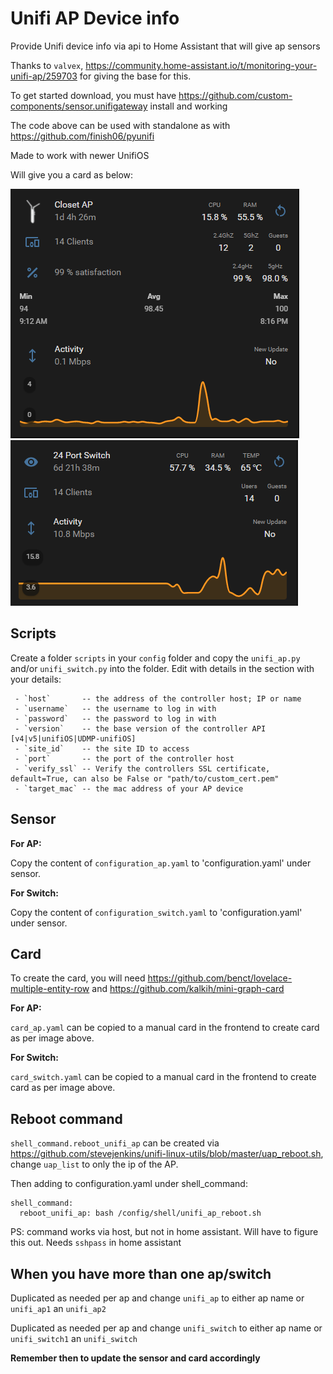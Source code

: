 # Unifi AP Device info
Provide Unifi device info via api to Home Assistant that will give ap sensors

Thanks to `valvex`, https://community.home-assistant.io/t/monitoring-your-unifi-ap/259703 for giving the base for this.

To get started download, you must have https://github.com/custom-components/sensor.unifigateway install and working

The code above can be used with standalone as with https://github.com/finish06/pyunifi

Made to work with newer UnifiOS

Will give you a card as below:

![ap](https://github.com/w1tw0lf/Unifi-AP-Device-info/blob/main/images/card_ap.png)
![switch](https://github.com/w1tw0lf/Unifi-AP-Device-info/blob/main/images/card_switch.png)

## Scripts

Create a folder `scripts` in your `config` folder and copy the `unifi_ap.py` and/or `unifi_switch.py` into the folder. Edit with details in the section with your details:

```
 - `host`       -- the address of the controller host; IP or name
 - `username`   -- the username to log in with
 - `password`	-- the password to log in with
 - `version`	-- the base version of the controller API [v4|v5|unifiOS|UDMP-unifiOS]
 - `site_id`	-- the site ID to access
 - `port`       -- the port of the controller host
 - `verify_ssl`	-- Verify the controllers SSL certificate, default=True, can also be False or "path/to/custom_cert.pem"
 - `target_mac` -- the mac address of your AP device
```
## Sensor

**For AP:**

Copy the content of `configuration_ap.yaml` to 'configuration.yaml' under sensor.

**For Switch:**

Copy the content of `configuration_switch.yaml` to 'configuration.yaml' under sensor.

## Card

To create the card, you will need https://github.com/benct/lovelace-multiple-entity-row and https://github.com/kalkih/mini-graph-card

**For AP:**

`card_ap.yaml` can be copied to a manual card in the frontend to create card as per image above.

**For Switch:**

`card_switch.yaml` can be copied to a manual card in the frontend to create card as per image above.

## Reboot command

`shell_command.reboot_unifi_ap` can be created via https://github.com/stevejenkins/unifi-linux-utils/blob/master/uap_reboot.sh, change `uap_list` to only the ip of the AP.

Then adding to configuration.yaml under shell_command:
```
shell_command:
  reboot_unifi_ap: bash /config/shell/unifi_ap_reboot.sh
```
PS: command works via host, but not in home assistant. Will have to figure this out. Needs `sshpass` in home assistant

## When you have more than one ap/switch

Duplicated as needed per ap and change `unifi_ap` to either ap name or `unifi_ap1` an `unifi_ap2`

Duplicated as needed per ap and change `unifi_switch` to either ap name or `unifi_switch1` an `unifi_switch`

**Remember then to update the sensor and card accordingly**

